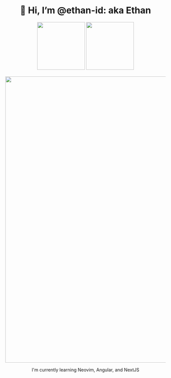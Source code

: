 <h1 align="center">
  👋 Hi, I’m @ethan-id: aka Ethan
</h1> 


<h4 align="center">
  <a href="https://www.ethanhancock.org/" target="_blank"><img src="https://img.shields.io/badge/website-000000?style=for-the-badge&logo=About.me&logoColor=white" width="150"/></a>
  <a href="https://www.linkedin.com/in/hancockethan/" target="_blank"><img src="https://img.shields.io/badge/LinkedIn-0077B5?style=for-the-badge&logo=linkedin&logoColor=white" width="150"/></a>
</h4> 

<p align="center">
  <img src="https://github-profile-summary-cards.vercel.app/api/cards/profile-details?username=ethan-id&theme=tokyonight" width="900"/>
</p>

<p align="center">
  I'm currently learning Neovim, Angular, and NextJS   
</p>
